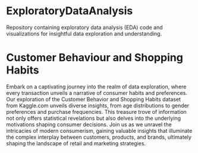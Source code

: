 # ExploratoryDataAnalysis
 Repository containing exploratory data analysis (EDA) code and visualizations for insightful data exploration and understanding.
# Customer Behaviour and Shopping Habits
Embark on a captivating journey into the realm of data exploration, where every transaction unveils a narrative of consumer habits and preferences. Our exploration of the Customer Behavior and Shopping Habits dataset from Kaggle.com unveils diverse insights, from age distributions to gender preferences and purchase frequencies. This treasure trove of information not only offers statistical revelations but also delves into the underlying motivations shaping consumer decisions. Join us as we unravel the intricacies of modern consumerism, gaining valuable insights that illuminate the complex interplay between customers, products, and brands, ultimately shaping the landscape of retail and marketing strategies.
